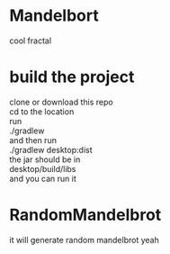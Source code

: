 # Mandelbort
cool fractal

# build the project 
clone or download this repo\
cd to the location\
run\
./gradlew\
and then run\
./gradlew desktop:dist\
the jar should be in\
desktop/build/libs\
and you can run it

# RandomMandelbrot
it will generate random mandelbrot yeah

